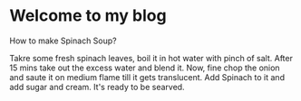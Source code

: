 # Welcome to my blog

How to make Spinach Soup?

Takre some fresh spinach leaves, boil it in hot water with pinch of salt. After 15 mins take out the excess water and blend it. 
Now, fine chop the onion and saute it on medium flame till it gets translucent. Add Spinach to it and add sugar and cream. 
It's ready to be searved. 
